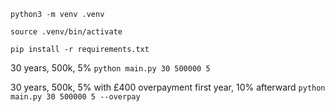 ``python3 -m venv .venv``

``source .venv/bin/activate``

``pip install -r requirements.txt``

30 years, 500k, 5%
``python main.py 30 500000 5``

30 years, 500k, 5% with £400 overpayment first year, 10% afterward
``python main.py 30 500000 5 --overpay``

